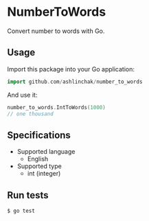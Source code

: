 NumberToWords
===

Convert number to words with Go.

## Usage
Import this package into your Go application:

```go
import github.com/ashlinchak/number_to_words
```

And use it:

```go
number_to_words.IntToWords(1000)
// one thousand
```

## Specifications
* Supported language
    - English
* Supported type
    - int (integer)

## Run tests
```
$ go test
```